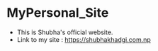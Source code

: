 # MyPersonal_Site
* This is Shubha's official website.
* Link to my site : https://shubhakhadgi.com.np
